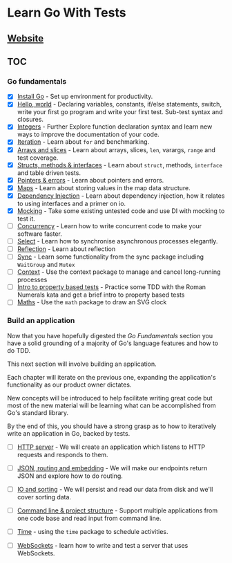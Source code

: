 # Learn Go With Tests

## [Website](https://quii.gitbook.io/learn-go-with-tests/)

## TOC
### Go fundamentals

- [x] [Install Go](https://quii.gitbook.io/learn-go-with-tests/go-fundamentals/install-go) - Set up environment for productivity.
- [x] [Hello, world](https://quii.gitbook.io/learn-go-with-tests/go-fundamentals/hello-world) - Declaring variables, constants, if/else statements, switch, write your first go program and write your first test. Sub-test syntax and closures.
- [x] [Integers](https://quii.gitbook.io/learn-go-with-tests/go-fundamentals/integers) - Further Explore function declaration syntax and learn new ways to improve the documentation of your code.
- [x] [Iteration](https://quii.gitbook.io/learn-go-with-tests/go-fundamentals/iteration) - Learn about `for` and benchmarking.
- [x] [Arrays and slices](https://quii.gitbook.io/learn-go-with-tests/go-fundamentals/arrays-and-slices) - Learn about arrays, slices, `len`, varargs, `range` and test coverage.
- [x] [Structs, methods & interfaces](https://quii.gitbook.io/learn-go-with-tests/go-fundamentals/structs-methods-and-interfaces) - Learn about `struct`, methods, `interface` and table driven tests.
- [x] [Pointers & errors](https://quii.gitbook.io/learn-go-with-tests/go-fundamentals/pointers-and-errors) - Learn about pointers and errors.
- [x] [Maps](https://quii.gitbook.io/learn-go-with-tests/go-fundamentals/maps) - Learn about storing values in the map data structure.
- [x] [Dependency Injection](https://quii.gitbook.io/learn-go-with-tests/go-fundamentals/dependency-injection) - Learn about dependency injection, how it relates to using interfaces and a primer on io.
- [x] [Mocking](https://quii.gitbook.io/learn-go-with-tests/go-fundamentals/mocking) - Take some existing untested code and use DI with mocking to test it.
- [ ] [Concurrency](https://quii.gitbook.io/learn-go-with-tests/go-fundamentals/concurrency) - Learn how to write concurrent code to make your software faster.
- [ ] [Select](https://quii.gitbook.io/learn-go-with-tests/go-fundamentals/select) - Learn how to synchronise asynchronous processes elegantly.
- [ ] [Reflection](https://quii.gitbook.io/learn-go-with-tests/go-fundamentals/reflection) - Learn about reflection
- [ ] [Sync](https://quii.gitbook.io/learn-go-with-tests/go-fundamentals/sync) - Learn some functionality from the sync package including `WaitGroup` and `Mutex`
- [ ] [Context](https://quii.gitbook.io/learn-go-with-tests/go-fundamentals/context) - Use the context package to manage and cancel long-running processes
- [ ] [Intro to property based tests](https://quii.gitbook.io/learn-go-with-tests/go-fundamentals/roman-numerals) - Practice some TDD with the Roman Numerals kata and get a brief intro to property based tests
- [ ] [Maths](https://quii.gitbook.io/learn-go-with-tests/go-fundamentals/math) - Use the `math` package to draw an SVG clock

### Build an application

Now that you have hopefully digested the _Go Fundamentals_ section you have a solid grounding of a majority of Go's language features and how to do TDD.

This next section will involve building an application.

Each chapter will iterate on the previous one, expanding the application's functionality as our product owner dictates.

New concepts will be introduced to help facilitate writing great code but most of the new material will be learning what can be accomplished from Go's standard library.

By the end of this, you should have a strong grasp as to how to iteratively write an application in Go, backed by tests.

- [ ] [HTTP server](https://quii.gitbook.io/learn-go-with-tests/build-an-application/http-server) - We will create an application which listens to HTTP requests and responds to them.
- [ ] [JSON, routing and embedding](https://quii.gitbook.io/learn-go-with-tests/build-an-application/json) - We will make our endpoints return JSON and explore how to do routing.
- [ ] [IO and sorting](https://quii.gitbook.io/learn-go-with-tests/build-an-application/io) - We will persist and read our data from disk and we'll cover sorting data.
- [ ] [Command line & project structure](https://quii.gitbook.io/learn-go-with-tests/build-an-application/command-line) - Support multiple applications from one code base and read input from command line.
- [ ] [Time](https://quii.gitbook.io/learn-go-with-tests/build-an-application/time) - using the `time` package to schedule activities.
- [ ] [WebSockets](https://quii.gitbook.io/learn-go-with-tests/build-an-application/websockets) - learn how to write and test a server that uses WebSockets.


